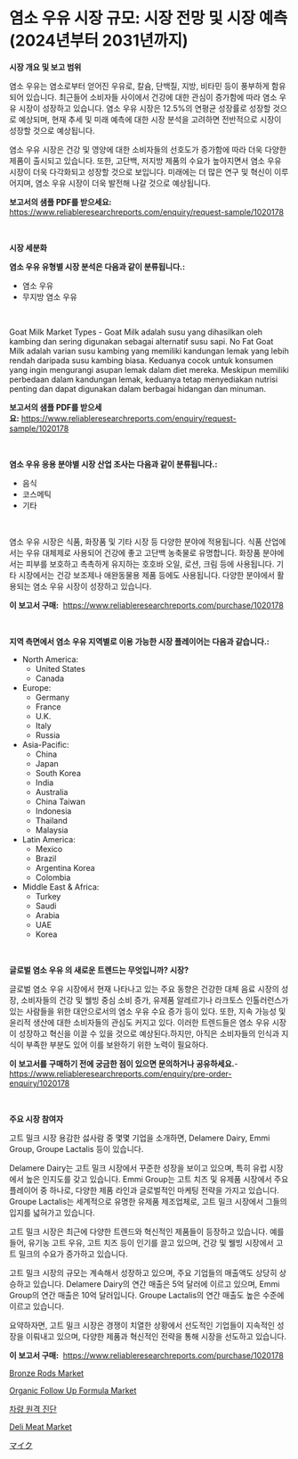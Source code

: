 <p><h1>염소 우유 시장 규모: 시장 전망 및 시장 예측 (2024년부터 2031년까지)</h1></p><p><strong>시장 개요 및 보고 범위</strong></p>
<p><p>염소 우유는 염소로부터 얻어진 우유로, 칼슘, 단백질, 지방, 비타민 등이 풍부하게 함유되어 있습니다. 최근들어 소비자들 사이에서 건강에 대한 관심이 증가함에 따라 염소 우유 시장이 성장하고 있습니다. 염소 우유 시장은 12.5%의 연평균 성장률로 성장할 것으로 예상되며, 현재 추세 및 미래 예측에 대한 시장 분석을 고려하면 전반적으로 시장이 성장할 것으로 예상됩니다. </p><p>염소 우유 시장은 건강 및 영양에 대한 소비자들의 선호도가 증가함에 따라 더욱 다양한 제품이 출시되고 있습니다. 또한, 고단백, 저지방 제품의 수요가 높아지면서 염소 우유 시장이 더욱 다각화되고 성장할 것으로 보입니다. 미래에는 더 많은 연구 및 혁신이 이루어지며, 염소 우유 시장이 더욱 발전해 나갈 것으로 예상됩니다.</p></p>
<p><strong>보고서의 샘플 PDF를 받으세요:</strong> <a href="https://www.reliableresearchreports.com/enquiry/request-sample/1020178">https://www.reliableresearchreports.com/enquiry/request-sample/1020178</a></p>
<p>&nbsp;</p>
<p><strong>시장 세분화</strong></p>
<p><strong>염소 우유 유형별 시장 분석은 다음과 같이 분류됩니다.:</strong></p>
<p><ul><li>염소 우유</li><li>무지방 염소 우유</li></ul></p>
<p>&nbsp;</p>
<p><p>Goat Milk Market Types - Goat Milk adalah susu yang dihasilkan oleh kambing dan sering digunakan sebagai alternatif susu sapi. No Fat Goat Milk adalah varian susu kambing yang memiliki kandungan lemak yang lebih rendah daripada susu kambing biasa. Keduanya cocok untuk konsumen yang ingin mengurangi asupan lemak dalam diet mereka. Meskipun memiliki perbedaan dalam kandungan lemak, keduanya tetap menyediakan nutrisi penting dan dapat digunakan dalam berbagai hidangan dan minuman.</p></p>
<p><strong>보고서의 샘플 PDF를 받으세요:</strong>&nbsp;<a href="https://www.reliableresearchreports.com/enquiry/request-sample/1020178">https://www.reliableresearchreports.com/enquiry/request-sample/1020178</a></p>
<p>&nbsp;</p>
<p><strong> 염소 우유 응용 분야별 시장 산업 조사는 다음과 같이 분류됩니다.:</strong></p>
<p><ul><li>음식</li><li>코스메틱</li><li>기타</li></ul></p>
<p>&nbsp;</p>
<p><p>염소 우유 시장은 식품, 화장품 및 기타 시장 등 다양한 분야에 적용됩니다. 식품 산업에서는 우유 대체제로 사용되어 건강에 좋고 고단백 농축물로 유명합니다. 화장품 분야에서는 피부를 보호하고 촉촉하게 유지하는 호호바 오일, 로션, 크림 등에 사용됩니다. 기타 시장에서는 건강 보조제나 애완동물용 제품 등에도 사용됩니다. 다양한 분야에서 활용되는 염소 우유 시장이 성장하고 있습니다.</p></p>
<p><strong>이 보고서 구매:</strong>&nbsp; <a href="https://www.reliableresearchreports.com/purchase/1020178">https://www.reliableresearchreports.com/purchase/1020178</a></p>
<p>&nbsp;</p>
<p><strong>지역 측면에서 염소 우유 지역별로 이용 가능한 시장 플레이어는 다음과 같습니다.:</strong></p>
<p><ul>
    <li>
        North America:
        <ul>
            <li>United States</li>
            <li>Canada</li>
        </ul>
    </li>
    <li>
        Europe:
        <ul>
            <li>Germany</li>
            <li>France</li>
            <li>U.K.</li>
            <li>Italy</li>
            <li>Russia</li>
        </ul>
    </li>
    <li>
        Asia-Pacific:
        <ul>
            <li>China</li>
            <li>Japan</li>
            <li>South Korea</li>
            <li>India</li>
            <li>Australia</li>
            <li>China Taiwan</li>
            <li>Indonesia</li>
            <li>Thailand</li>
            <li>Malaysia</li>
        </ul>
    </li>
    <li>
        Latin America:
        <ul>
            <li>Mexico</li>
            <li>Brazil</li>
            <li>Argentina Korea</li>
            <li>Colombia</li>
        </ul>
    </li>
    <li>
        Middle East & Africa:
        <ul>
            <li>Turkey</li>
            <li>Saudi</li>
            <li>Arabia</li>
            <li>UAE</li>
            <li>Korea</li>
        </ul>
    </li>
    </ul></p>
<p>&nbsp;</p>
<p><strong>글로벌 염소 우유 의 새로운 트렌드는 무엇입니까? 시장?</strong></p>
<p><p>글로벌 염소 우유 시장에서 현재 나타나고 있는 주요 동향은 건강한 대체 음료 시장의 성장, 소비자들의 건강 및 웰빙 중심 소비 증가, 유제품 알레르기나 라크토스 인톨러런스가 있는 사람들을 위한 대안으로서의 염소 우유 수요 증가 등이 있다. 또한, 지속 가능성 및 윤리적 생산에 대한 소비자들의 관심도 커지고 있다. 이러한 트렌드들은 염소 우유 시장이 성장하고 혁신을 이끌 수 있을 것으로 예상된다.하지만, 아직은 소비자들의 인식과 지식이 부족한 부분도 있어 이를 보완하기 위한 노력이 필요하다.</p></p>
<p><strong>이 보고서를 구매하기 전에 궁금한 점이 있으면 문의하거나 공유하세요.</strong>- <a href="https://www.reliableresearchreports.com/enquiry/pre-order-enquiry/1020178">https://www.reliableresearchreports.com/enquiry/pre-order-enquiry/1020178</a></p>
<p>&nbsp;</p>
<p><strong>주요 시장 참여자</strong></p>
<p><p>고트 밀크 시장 용감한 섫사람 중 몇몇 기업을 소개하면, Delamere Dairy, Emmi Group, Groupe Lactalis 등이 있습니다. </p><p>Delamere Dairy는 고트 밀크 시장에서 꾸준한 성장을 보이고 있으며, 특히 유럽 시장에서 높은 인지도를 갖고 있습니다. Emmi Group는 고트 치즈 및 유제품 시장에서 주요 플레이어 중 하나로, 다양한 제품 라인과 글로벌적인 마케팅 전략을 가지고 있습니다. Groupe Lactalis는 세계적으로 유명한 유제품 제조업체로, 고트 밀크 시장에서 그들의 입지를 넓혀가고 있습니다.</p><p>고트 밀크 시장은 최근에 다양한 트렌드와 혁신적인 제품들이 등장하고 있습니다. 예를 들어, 유기농 고트 우유, 고트 치즈 등이 인기를 끌고 있으며, 건강 및 웰빙 시장에서 고트 밀크의 수요가 증가하고 있습니다.</p><p>고트 밀크 시장의 규모는 계속해서 성장하고 있으며, 주요 기업들의 매출액도 상당히 상승하고 있습니다. Delamere Dairy의 연간 매출은 5억 달러에 이르고 있으며, Emmi Group의 연간 매출은 10억 달러입니다. Groupe Lactalis의 연간 매출도 높은 수준에 이르고 있습니다.</p><p>요약하자면, 고트 밀크 시장은 경쟁이 치열한 상황에서 선도적인 기업들이 지속적인 성장을 이뤄내고 있으며, 다양한 제품과 혁신적인 전략을 통해 시장을 선도하고 있습니다.</p></p>
<p><strong>이 보고서 구매:</strong>&nbsp;&nbsp;<a href="https://www.reliableresearchreports.com/purchase/1020178">https://www.reliableresearchreports.com/purchase/1020178</a></p>
<p><p><a href="https://github.com/yoshih12/Market-Research-Report-List-2/blob/main/bronze-rods-market.md">Bronze Rods Market</a></p><p><a href="https://issuu.com/reportprime-2/docs/organic-follow-up-formula-market-size-2030.pptx">Organic Follow Up Formula Market</a></p><p><a href="https://github.com/nuekbpymrrz5/Market-Research-Report-List-1/blob/main/3652647192572.md">차량 원격 진단</a></p><p><a href="https://view.publitas.com/reportprime-1/deli-meat-market-growth-market-trends-covid-19-impact-and-forecasts-for-period-from-2024-2031/">Deli Meat Market</a></p><p><a href="https://github.com/jkjreqjscoxx7/Market-Research-Report-List-1/blob/main/2891806192847.md">マイク</a></p></p>
